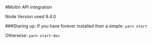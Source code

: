 #Moltin API integration

Node Version used 9.4.0

###Staring up:
If you have forever installed then a simple:
`yarn start`

Otherwise:
`yarn start-dev`
